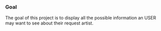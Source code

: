 ### Goal

The goal of this project is to display all the possible information an USER may want to see about their request artist.
